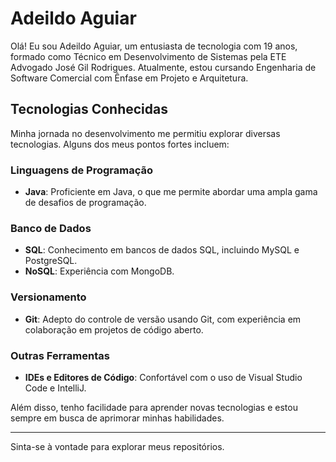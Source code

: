 # Adeildo Aguiar

Olá! Eu sou Adeildo Aguiar, um entusiasta de tecnologia com 19 anos, formado como Técnico em Desenvolvimento de Sistemas pela ETE Advogado José Gil Rodrigues. Atualmente, estou cursando Engenharia de Software Comercial com Ênfase em Projeto e Arquitetura.

## Tecnologias Conhecidas

Minha jornada no desenvolvimento me permitiu explorar diversas tecnologias. Alguns dos meus pontos fortes incluem:

### Linguagens de Programação
- **Java**: Proficiente em Java, o que me permite abordar uma ampla gama de desafios de programação.

### Banco de Dados
- **SQL**: Conhecimento em bancos de dados SQL, incluindo MySQL e PostgreSQL.
- **NoSQL**: Experiência com MongoDB.

### Versionamento
- **Git**: Adepto do controle de versão usando Git, com experiência em colaboração em projetos de código aberto.

### Outras Ferramentas
- **IDEs e Editores de Código**: Confortável com o uso de Visual Studio Code e IntelliJ.

Além disso, tenho facilidade para aprender novas tecnologias e estou sempre em busca de aprimorar minhas habilidades.

---

Sinta-se à vontade para explorar meus repositórios.





